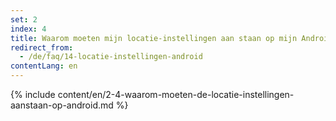 ```yaml
---
set: 2
index: 4
title: Waarom moeten mijn locatie-instellingen aan staan op mijn Android-telefoon?
redirect_from: 
  - /de/faq/14-locatie-instellingen-android
contentLang: en
---
```

{% include content/en/2-4-waarom-moeten-de-locatie-instellingen-aanstaan-op-android.md %}
